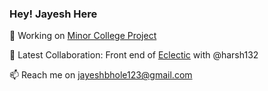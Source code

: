### Hey! Jayesh Here 

🔭 Working on [Minor College Project]()

👯 Latest Collaboration: Front end of [Eclectic](eclecticiiitp.in) with @harsh132

 📫 Reach me on jayeshbhole123@gmail.com
<!--
**jayeshbhole/jayeshbhole** is a ✨ _special_ ✨ repository because its `README.md` (this file) appears on your GitHub profile.-->
